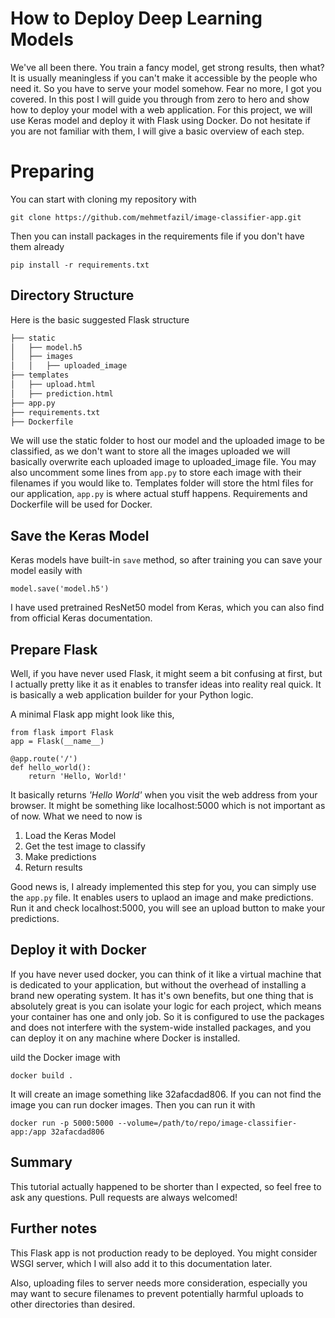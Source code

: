 # How to Deploy Deep Learning Models

We've all been there. You train a fancy model, get strong results, then what? It is usually meaningless if you can't make it accessible by the people who need it. So you have to serve your model somehow. Fear no more, I got you covered. In this post I will guide you through from zero to hero and show how to deploy your model with a web application. For this project, we will use Keras model and deploy it with Flask using Docker. Do not hesitate if you are not familiar with them, I will give a basic overview of each step.

# Preparing

You can start with cloning my repository with

    git clone https://github.com/mehmetfazil/image-classifier-app.git

Then you can install packages in the requirements file if you don't have them already

    pip install -r requirements.txt

## Directory Structure

Here is the basic suggested Flask structure

```bash
├── static
│   ├── model.h5
│   ├── images
│   │   ├── uploaded_image
├── templates
│   ├── upload.html
│   ├── prediction.html
├── app.py
├── requirements.txt
├── Dockerfile
```
We will use the static folder to host our model and the uploaded image to be classified, as we don't want to store all the images uploaded we will basically overwrite each uploaded image to uploaded_image file. You may also uncomment some lines from `app.py` to store each image with their filenames if you would like to. Templates folder will store the html files for our application, `app.py` is where actual stuff happens. Requirements and Dockerfile will be used for Docker.

## Save the Keras Model

Keras models have built-in `save` method, so after training you can save your model easily with

    model.save('model.h5')

I have used pretrained ResNet50 model from Keras, which you can also find from official Keras documentation.

## Prepare Flask

Well, if you have never used Flask, it might seem a bit confusing at first, but I actually pretty like it as it enables to transfer ideas into reality real quick. It is basically a web application builder for your Python logic.

A minimal Flask app might look like this,

    from flask import Flask
    app = Flask(__name__)
    
    @app.route('/')
    def hello_world():
        return 'Hello, World!'

It basically returns *'Hello World'* when you visit the web address from your browser. It might be something like localhost:5000 which is not important as of now. What we need to now is

 1. Load the Keras Model
 2. Get the test image to classify
 3. Make predictions
 4. Return results
 
Good news is, I already implemented this step for you, you can simply use the `app.py` file. It enables users to uplaod an image and make predictions. Run it and check localhost:5000, you will see an upload button to make your predictions.

## Deploy it with Docker

If you have never used docker, you can think of it like a virtual machine that is dedicated to your application, but without the overhead of installing a brand new operating system. It has it's own benefits, but one thing that is absolutely great is you can isolate your logic for each project, which means your container has one and only job. So it is configured to use the packages and does not interfere with the system-wide installed packages, and you can deploy it on any machine where Docker is installed.

uild the Docker image with 

    docker build .
    
It will create an image something like 32afacdad806. If you can not find the image you can run docker images. Then you can run it with 

    docker run -p 5000:5000 --volume=/path/to/repo/image-classifier-app:/app 32afacdad806

## Summary

This tutorial actually happened to be shorter than I expected, so feel free to ask any questions. Pull requests are always welcomed!

## Further notes

This Flask app is not production ready to be deployed. You might consider WSGI server, which I will also add it to this documentation later.

Also, uploading files to server needs more consideration, especially you may want to secure filenames to prevent potentially harmful uploads to other directories than desired.

